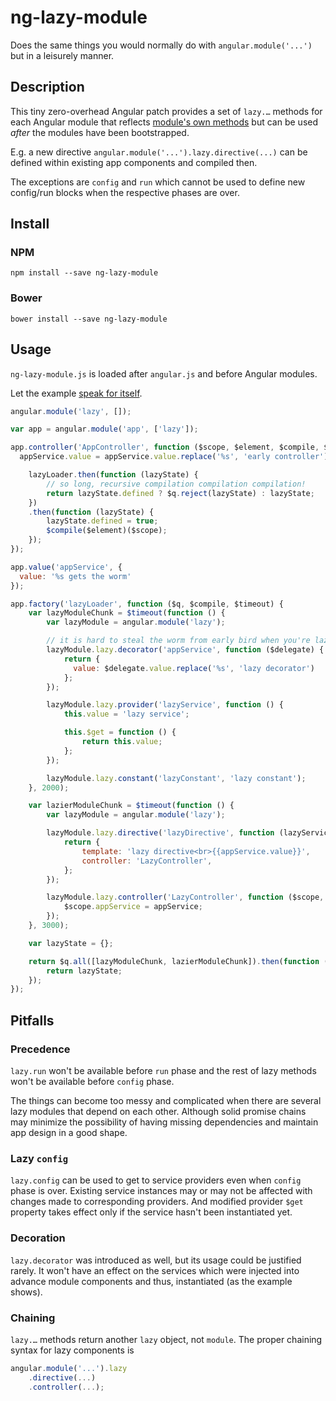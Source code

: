 # ng-lazy-module

Does the same things you would normally do with `angular.module('...')`  but in a leisurely manner.

## Description

This tiny zero-overhead Angular patch provides a set of `lazy.…` methods for each Angular module that reflects [module's own methods](https://docs.angularjs.org/api/ng/type/angular.Module) but can be used *after* the modules have been bootstrapped.

E.g. a new directive `angular.module('...').lazy.directive(...)` can be defined within existing app components and compiled then.

The exceptions are `config` and `run` which cannot be used to define new config/run blocks when the respective phases are over.

## Install

### NPM

    npm install --save ng-lazy-module

### Bower

    bower install --save ng-lazy-module

## Usage

`ng-lazy-module.js` is loaded after `angular.js` and before Angular modules. 

Let the example [speak for itself](http://plnkr.co/edit/yyl5KwVrgKYmsszHNP4I?p=preview).

```javascript
angular.module('lazy', []);

var app = angular.module('app', ['lazy']);

app.controller('AppController', function ($scope, $element, $compile, $q, lazyLoader, appService) {
  appService.value = appService.value.replace('%s', 'early controller');

	lazyLoader.then(function (lazyState) {
		// so long, recursive compilation compilation compilation!
		return lazyState.defined ? $q.reject(lazyState) : lazyState;
	})
	.then(function (lazyState) {
		lazyState.defined = true;
		$compile($element)($scope);
	});
});

app.value('appService', {
  value: '%s gets the worm'
});

app.factory('lazyLoader', function ($q, $compile, $timeout) {
	var lazyModuleChunk = $timeout(function () {
		var lazyModule = angular.module('lazy');

		// it is hard to steal the worm from early bird when you're lazy
		lazyModule.lazy.decorator('appService', function ($delegate) {
			return { 
			  value: $delegate.value.replace('%s', 'lazy decorator')
			};
		});		

		lazyModule.lazy.provider('lazyService', function () {
			this.value = 'lazy service';

			this.$get = function () {
				return this.value;
			};
		});		

		lazyModule.lazy.constant('lazyConstant', 'lazy constant');
	}, 2000);

	var lazierModuleChunk = $timeout(function () {
		var lazyModule = angular.module('lazy');

		lazyModule.lazy.directive('lazyDirective', function (lazyService) {
			return {
				template: 'lazy directive<br>{{appService.value}}',
				controller: 'LazyController',
			};
		});

		lazyModule.lazy.controller('LazyController', function ($scope, lazyConstant, appService) {
			$scope.appService = appService;
		});
	}, 3000);

	var lazyState = {};

	return $q.all([lazyModuleChunk, lazierModuleChunk]).then(function () {
		return lazyState;
	});
});
```

## Pitfalls

### Precedence

`lazy.run` won't be available before `run` phase and the rest of lazy methods won't be available before `config` phase.

The things can become too messy and complicated when there are several lazy modules that depend on each other. Although solid promise chains may minimize the possibility of having missing dependencies and maintain app design in a good shape.

### Lazy `config`

`lazy.config` can be used to get to service providers even when `config` phase is over. Existing service instances may or may not be affected with changes made to corresponding providers. And modified provider `$get` property takes effect only if the service hasn't been instantiated yet.

### Decoration

`lazy.decorator` was introduced as well, but its usage could be justified rarely. It won't have an effect on the services which were injected into advance module components and thus, instantiated (as the example shows).

### Chaining

`lazy.…` methods return another `lazy` object, not `module`. The proper chaining syntax for lazy components is

```javascript
angular.module('...').lazy
	.directive(...)
	.controller(...);
```